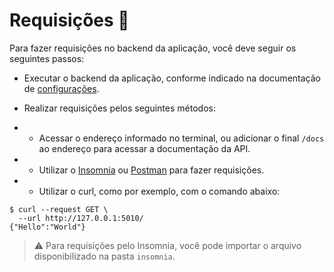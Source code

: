 # Requisições 📃

Para fazer requisições no backend da aplicação, você deve seguir os seguintes passos:

- Executar o backend da aplicação, conforme indicado na documentação de [configurações](configurações).

- Realizar requisições pelos seguintes métodos:
- - Acessar o endereço informado no terminal, ou adicionar o final `/docs` ao endereço para acessar a documentação da API.
- - Utilizar o [Insomnia](https://insomnia.rest/download/) ou [Postman](https://www.postman.com/downloads/) para fazer requisições.
- - Utilizar o curl, como por exemplo, com o comando abaixo:

<!-- termynal -->

```console
$ curl --request GET \
  --url http://127.0.0.1:5010/
{"Hello":"World"}
```

> ⚠️ Para requisições pelo Insomnia, você pode importar o arquivo disponibilizado na pasta `insomnia`.
